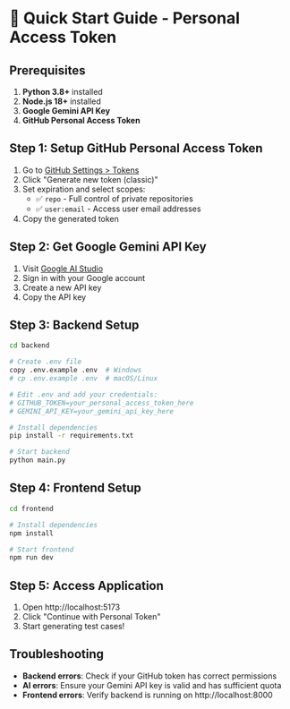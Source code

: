 # 🚀 Quick Start Guide - Personal Access Token

## Prerequisites
1. **Python 3.8+** installed
2. **Node.js 18+** installed  
3. **Google Gemini API Key**
4. **GitHub Personal Access Token**

## Step 1: Setup GitHub Personal Access Token

1. Go to [GitHub Settings > Tokens](https://github.com/settings/tokens)
2. Click "Generate new token (classic)"
3. Set expiration and select scopes:
   - ✅ `repo` - Full control of private repositories
   - ✅ `user:email` - Access user email addresses
4. Copy the generated token

## Step 2: Get Google Gemini API Key

1. Visit [Google AI Studio](https://makersuite.google.com/app/apikey)
2. Sign in with your Google account
3. Create a new API key
4. Copy the API key

## Step 3: Backend Setup

```bash
cd backend

# Create .env file
copy .env.example .env  # Windows
# cp .env.example .env  # macOS/Linux

# Edit .env and add your credentials:
# GITHUB_TOKEN=your_personal_access_token_here
# GEMINI_API_KEY=your_gemini_api_key_here

# Install dependencies
pip install -r requirements.txt

# Start backend
python main.py
```

## Step 4: Frontend Setup

```bash
cd frontend

# Install dependencies
npm install

# Start frontend
npm run dev
```

## Step 5: Access Application

1. Open http://localhost:5173
2. Click "Continue with Personal Token"
3. Start generating test cases!

## Troubleshooting

- **Backend errors**: Check if your GitHub token has correct permissions
- **AI errors**: Ensure your Gemini API key is valid and has sufficient quota
- **Frontend errors**: Verify backend is running on http://localhost:8000
